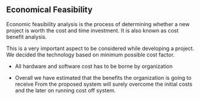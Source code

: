 ## Economical Feasibility

Economic feasibility analysis is the process of determining whether a new project is worth the cost and time investment. It is also known as cost benefit analysis.

This is a very important aspect to be considered while developing a project. We decided the technology based on minimum possible cost factor.

- All hardware and software cost has to be borne by organization

- Overall we have estimated that the benefits the organization is going to receive From the proposed system will surely overcome the initial costs and the later on running cost off system.
